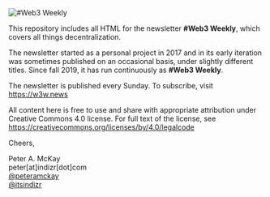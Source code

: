 <img src="https://w3w.news/img/logo/w3w-logo-500-orange-black.png" alt="#Web3 Weekly">

This repository includes all HTML for the newsletter <strong>#Web3 Weekly</strong>, which covers all things decentralization.

The newsletter started as a personal project in 2017 and in its early iteration was sometimes published on an occasional basis, under slightly different titles. Since fall 2019, it has run continuously as <strong>#Web3 Weekly</strong>.

The newsletter is published every Sunday. To subscribe, visit https://w3w.news

All content here is free to use and share with appropriate attribution under Creative Commons 4.0 license. For full text of the license, see https://creativecommons.org/licenses/by/4.0/legalcode

Cheers,         

Peter A. McKay      
peter[at]indizr[dot]com     
<a href="https://twitter.com/peteramckay">@peteramckay</a>        
<a href="https://twitter.com/itsindizr">@itsindizr</a>        
